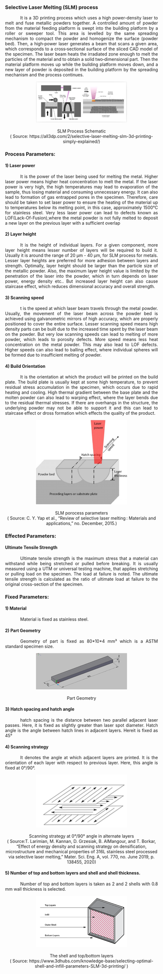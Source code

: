 ### Selective Laser Melting (SLM) process<br>
<p style="text-indent:50px; text-align: justify">It is a 3D printing process which uses a high power-density laser to melt and fuse metallic powders together. A controlled amount of powder from the material feeding platform is swept into the building platform by a roller or sweeper tool. This area is levelled by the same spreading mechanism to compact the powder and homogenize the surface (powder bed). Then, a high‐power laser generates a beam that scans a given area, which corresponds to a cross‐sectional surface of the sliced CAD model of the specimen. The laser beam heats the irradiated zone enough to melt the particles of the material and to obtain a solid two‐dimensional part. Then the material platform moves up while the building platform moves down, and a new layer of powder is deposited in the building platform by the spreading mechanism and the process continues.</p>
<p align="center">
  <img width="300" src="images/SLMschematic.jpg"></img><br><br>
SLM Process Schematic <br>
( Source: https://all3dp.com/2/selective-laser-melting-slm-3d-printing-simply-explained/)
</p>

### Process Parameters:
#### 1) Laser power
<p style="text-indent:50px; text-align: justify">It is the power of the laser being used for melting the metal. Higher laser power means higher heat concentration to melt the metal. If the laser power is very high, the high temperatures may lead to evaporation of the sample, thus losing material and consuming unnecessary energy. It can also lead to formation of gas entrapped pores in the specimen. Therefore, care should be taken to set laser power to ensure the heating of the material up to temperatures below its melting point, in this case, approximately 1500°C for stainless steel. Very less laser power can lead to defects known as LOF(Lack-Of-Fusion),where the metal powder is not fully melted to deposit a new layer on the previous layer with a sufficient overlap</p>

#### 2) Layer height
<p style="text-indent:50px; text-align: justify">It is the height of individual layers. For a given component, more layer height means lesser number of layers will be required to build it. Usually it is around the range of 20 &#181m - 40 &#181m, for SLM process for metals. Lesser layer heights are preferred for more adhesion between layers and strength. Optimally, layer height should be larger than the particle size of the metallic powder. Also, the maximum layer height value is limited by the penetration of the laser into the powder, which in turn depends on laser power, energy density etc.. But increased layer height can also cause staircase effect, which reduces dimensional accuracy and overall strength.</p>

#### 3) Scanning speed
<p style="text-indent:50px; text-align: justify">t is the speed at which laser beam travels through the metal powder. Usually, the movement of the laser beam across the powder bed is achieved using galvanometric mirrors of high accuracy, which are properly positioned to cover the entire surface. Lesser scanning speed means high density parts can be built due to the increased time spent by the laser beam on the powder. But very low scanning speeds can lead to melting of more powder, which leads to porosity defects. More speed means less heat concentration on the metal powder. This may also lead to LOF defects. Higher speeds can also lead to balling effect, where individual spheres will be formed due to insufficient melting of powder.</p>

#### 4) Build Orientation
<p style="text-indent:50px; text-align: justify">It is the orientation at which the product will be printed on the build plate. The build plate is usually kept at some high temperature, to prevent residual stress accumulation in the specimen, which occurs due to rapid heating and cooling. High thermal gradient between the base plate and the molten powder can also lead to warping effect, where the layer bends due to the residual thermal stresses. If there are overhangs in the structure, the underlying powder may not be able to support it and this can lead to staircase effect or dross formation which effects the quality of the product.</p>
<p align="center">
  <img width="300" src="images/SLMparameters.jpg"></img><br><br>
SLM porocess parameters <br>
( Source: C. Y. Yap et al., “Review of selective laser melting : Materials and applications,” no. December, 2015.)
</p>

### Effected Parameters:
#### Ultimate Tensile Strength
<p style="text-indent:50px; text-align: justify">Ultimate tensile strength is the maximum stress that a material can withstand while being stretched or pulled before breaking. It is usually measured using a UTM or universal testing machine, that applies stretching or pulling load on the specimen. The load at failure is noted. The ultimate tensile strength is calculated as the ratio of ultimate load at failure to the original cross-section of the specimen.</p>

### Fixed Parameters:
#### 1) Material
<p style="text-indent:50px; text-align: justify">Material is fixed as stainless steel.</p>

#### 2) Part Geometry
<p style="text-indent:50px; text-align: justify">Geometry of part is fixed as 80*10*4 mm³ which is a ASTM standard specimen size.</p>
<p align="center">
  <img width="300" src="images/80by10by4geometry.PNG"></img><br><br>
Part Geometry <br>
</p> 

#### 3) Hatch spacing and hatch angle
<p style="text-indent:50px; text-align: justify">hatch spacing is the distance between two parallel adjacent laser passes. Here, it is fixed as slightly greater than laser spot diameter. Hatch angle is the angle between hatch lines in adjacent layers. Hereit is fixed as 45°</p>

#### 4) Scanning strategy
<p style="text-indent:50px; text-align: justify">It denotes the angle at which adjacent layers are printed. It is the orientation of each layer with respect to previous layer. Here, this angle is fixed at 0°/90°.</p>
<p align="center">
  <img width="300" src="images/090scan.JPG"></img><br><br>
Scanning strategy at 0°/90° angle in alternate layers <br>
( Source:T. Larimian, M. Kannan, D. Grzesiak, B. AlMangour, and T. Borkar, “Effect of energy density and scanning strategy on densification, microstructure and mechanical properties of 316L stainless steel processed via selective laser melting,” Mater. Sci. Eng. A, vol. 770, no. June 2019, p. 138455, 2020)
</p>

#### 5) Number of top and bottom layers and shell and shell thickness.
<p style="text-indent:50px; text-align: justify">Number of top and bottom layers is taken as 2 and 2 shells with 0.8 mm wall thickness is selected.</p>
<p align="center">
  <img width="300" src="images/shelltopbottomlayer.png"></img><br><br>
The shell and top/bottom layers <br>
( Source: https://www.3dhubs.com/knowledge-base/selecting-optimal-shell-and-infill-parameters-SLM-3d-printing/ )
</p>

